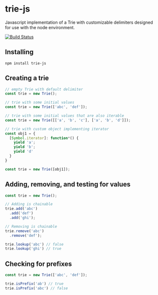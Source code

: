 # trie-js

Javascript implementation of a Trie with customizable delimiters designed for use with the node environment.

[![Build Status](https://travis-ci.org/ejlangev/trie-js.svg?branch=master)](https://travis-ci.org/ejlangev/trie-js)

## Installing

`npm install trie-js`

## Creating a trie

```js
// empty Trie with default delimiter
const trie = new Trie();

// trie with some initial values
const trie = new Trie(['abc', 'def']);

// trie with some initial values that are also iterable
const trie = new Trie([['a', 'b', 'c'], ['a', 'b', 'd']]);

// trie with custom object implementing iterator
const obj1 = {
  [Symbol.iterator]: function*() {
    yield 'a';
    yield 'b';
    yield 'd'
  }
}

const trie = new Trie([obj1]);
```

## Adding, removing, and testing for values

```js
const trie = new Trie();

// Adding is chainable
trie.add('abc')
  .add('def')
  .add('ghi');

// Removing is chainable
trie.remove('abc')
  .remove('def');

trie.lookup('abc') // false
trie.lookup('ghi') // true
```

## Checking for prefixes

```js
const trie = new Trie(['abc', 'def']);

trie.isPrefix('ab') // true
trie.isPrefix('abc') // false
```

